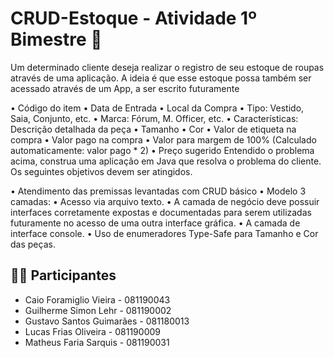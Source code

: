# CRUD-Estoque - Atividade 1º Bimestre 📝
Um determinado cliente deseja realizar o registro de seu estoque de roupas através de uma aplicação. A ideia é que esse estoque possa também ser acessado através de um App, a ser escrito futuramente

• Código do item
• Data de Entrada
• Local da Compra
• Tipo: Vestido, Saia, Conjunto, etc.
• Marca: Fórum, M. Officer, etc.
• Características: Descrição detalhada da peça
• Tamanho
• Cor
• Valor de etiqueta na compra
• Valor pago na compra
• Valor para margem de 100% (Calculado automaticamente: valor pago * 2)
• Preço sugerido 
Entendido o problema acima, construa uma aplicação em Java que resolva o problema do cliente. Os seguintes objetivos devem ser atingidos.

• Atendimento das premissas levantadas com CRUD básico
• Modelo 3 camadas:
• Acesso via arquivo texto.
• A camada de negócio deve possuir interfaces corretamente expostas e documentadas para serem utilizadas futuramente no acesso de uma outra interface gráfica.
• A camada de interface console.
• Uso de enumeradores Type-Safe para Tamanho e Cor das peças.

## 👨‍💻 Participantes


- Caio Foramiglio Vieira   - 081190043 
- Guilherme Simon Lehr     - 081190002 
- Gustavo Santos Guimarães - 081180013
- Lucas Frias Oliveira     - 081190009 
- Matheus Faria Sarquis    - 081190031
